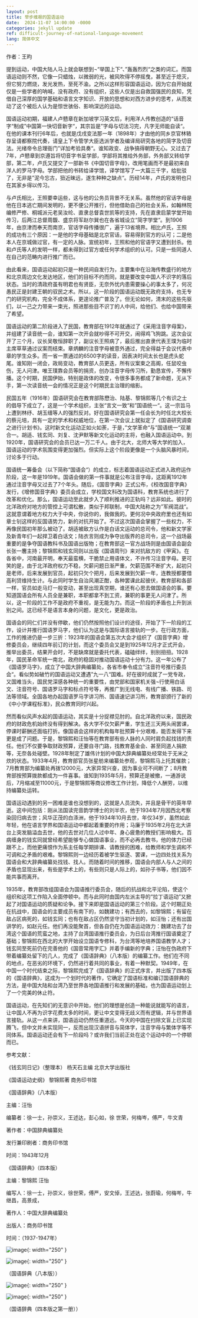 ```yaml
---
layout: post
title: 举步维艰的国语运动
date:  2024-11-07 14:00:00 -0000
categories: jekyll update
ref: difficult-journey-of-national-language-movement
lang: 简体中文
---
```


作者：王昀

提到运动，中国大陆人马上就会联想到¬“举国上下“、”轰轰烈烈“之类的词汇。而国语运动则不然，它像一只蜡烛，以微弱的光，被风吹得不停摇曳，甚至近于熄灭，但它努力燃烧，发光发热，至死不渝。之所以这样形容国语运动，因为它自开始就仅是一些学者的呐喊，没有政府、没有组织，这些人仅是出自救国强民的良知，凭借自己深厚的国学基础和语言文字知识、开放的思想和对西方进步的思考，从而发动了这个被后人认为是惊世骇俗、影响深远的运动。

国语运动初期，福建人卢戆章在新加坡学习英文后，利用洋人传教创造的“话音字“制成”中国第一快切音新字“，其宗旨是”字母与切法习完，凡字无师能自读“。在他的课本刊行6年后，也就是戊戌变法那一年（1898年）才由他的同乡京官林辂存呈请都察院代奏，请皇上下令管学大臣选派学者及编译局研究各地的简字及切音法。光绪帝令总理衙门”详加考验具奏“。谁知政变、战争搞得朝野无心。又过去了7年，卢戆章到京遵旨将切音字书呈学部，学部将其推给外务部，外务部又转给学部，第二年，卢氏又提交了一部新书《中国切音字母》，改用笔画而不是最初来自洋人的罗马字母。学部把他的书转给译学馆，译学馆写了一大篇三千字，给批驳了，无非是”泥今忘古，狃近昧远，遂生种种之缺点“。历经14年，卢氏的发明也只在其家乡得以传习。

与卢氏相比，王照要幸运些，这与他的公务员背景不无关系。虽然他的官话字母是他在日本逃亡期间发明的，更不便公开推行，但他借助自己的社会关系，如翰林院编修严修、桐城派元老吴汝纶、直隶总督袁世凯等的支持，先在直隶启蒙学堂开始传习，后两江总督周馥、盛京将军赵尔巽也在各省城设立“简字学堂“。到1906年，由京津而奉天而南京，官话字母传播很广，遍于13省境界。相比卢氏，王照的成功有三个原因：一是他的字母基础是北京官话，容易得到官方的认可；二是他本人在京城做过官，有一定的人脉。宣统初年，王照和他的官语字又遭到封杀。他和卢氏等人的发明一样，都未得到过官方或任何学术组织的认可。只是一些同道人在自己的范畴内进行推广而已。

由此看来，国语运动起初只是一种民间自发行为，主要集中在沿海传教盛行的地方和北京周边文化发达地区，他们的目标不约而同，就是要改变中国人不识字的落后状态。当时的清政府虽有明君也有贤臣，无奈外忧内患需要操心的事太多了，何况愚民正是封建王朝的驭民之术。所以，这一阶段的国语运动既无政府支持，也无专门的研究机构，完全不成体系，更遑论推广普及了。但无论如何，清末的这些先驱们，以一己之力带来一束光，照进那些目不识丁的人中间，给他们、也给中国带来了希望。

国语运动的第二阶段进入了民国，教育部在1912年就通过了《采用注音字母案》，并组建了读音统一会，谁知第一次开会就吵得不可开交，闹得鸡飞狗跳。这次会议开了三个月，议长吴敬恒辞职了，副议长王照病了，最后推出直隶代表王璞为临时主席草草通过议案而结束。章炳麟的注音字母被意外通过，完全得益于会议代表中章的学生众多。而一省一票通过的6500字的读音，因表决时间太长也是虎头蛇尾。谁知刚一闭会，政局变动，教育部人员更迭，所有议案束之高阁，任鼠咬虫伤，无人问津。唯王璞靠会员等的捐资，创办注音字母传习所，勤恳宣传，不懈传播。这个时期，民国伊始，特别是政体的改变，令很多事务都成了新命题，无从下手，第一次读音统一会的情况正是这个时期民主治理的缩影。

民国五年（1916年）国语研究会在教育部陈懋治、陆基、黎锦熙等几个有识之士的倡导下成立了，这是一个学术组织，主张“言文一致“和”国语统一“。这一宗旨马上遭到林纾、胡玉缙等人的强烈反对。好在国语研究会第一任会长为时任北大校长的蔡元培，具有一定的学术和权威地位，在第一次会议上就拟定了《国语研究调查之进行计划书》。这时新文化运动正如火如荼，于是，”文学革命“与”国语统一“双潮合一。胡适、钱玄同、刘复、沈尹默等新文化运动的主将，也融入国语运动中。到1920年，国语研究会的会员已达一万二千人。由于北大，北师大等大学的加入，国语运动的学术氛围变得更加强烈。但实际上这个阶段更像是一个头脑风暴时间，讨论多于行动。

国语统一筹备会（以下简称“国语会“）的成立，标志着国语运动正式进入政府运作阶段，这一年是1919年。国语会做的第一件事就是公布注音字母，这距离1912年通过注音字母又过去了7个年头。随后，《国音字典》正式公布，《校改国音字典》发行，《增修国音字典》委员会成立，学校国文科改为国语科，教育系统也进行了改革和优化。那么，国语运动至此就步入了顺利推进的正轨吗？远非如此。彼时的北洋政府对地方的管控上可谓松散，类似于邦联制，中国大陆称之为”军阀混战“。这就意谓着地方权力大于中央，你说你的，我做我的。更何况中央政府里也还有如章士钊这样的反国语势力，新的对抗开始了。不过这次国语会掌握了一些权力，不再像民国初年那么被动了。胡适被敌方认作是白话文运动的总司令，他和新文学家及新青年们一起捍卫着白话文；陆衣言则成为争夺出版界的总司令，这一个战场最重要的是争夺国语教科书及国语出版物；在教育部这一官方战场则是由国语会副会长张一麐主持；黎锦熙和钱玄同则以出版《国语周刊》来对抗敌方的《甲寅》。在各省中，河南最开明，奉天最蛮横，干脆禁止用语体文，不许传习注音字母。更可笑的是，由于北洋政府权力不稳，欠薪问题日渐严重，欠薪范围不断扩大，起初只是老师，后来发展到官员，起初只欠个把月，后来发展到欠薪一年，连教授都要借高利贷维持生计。与此同时学生自治风潮正酣，各种罢课此起彼伏，教育部和各部一样，官员如走马灯一般变动，甚至出现真空期，谁还有心思去做国语会的事。要知道国语会所有人员全是兼职，本职都拿不到工资，兼职的事更无人问津了。所以，这一阶段的工作不是政府不重视，是无能为力。而这一阶段的矛盾也上升到派别之间。这已经不是语言本身的问题，是文化，更是政治。

国语会的同仁们并没有停歇，他们仍然按照他们设计的途径，开始了下一阶段的工作，设计并推行国语罗马字，他们认为这是与国际语言接轨的一步。在行政方面，工作的推进仍是一步三折：1923年的国语会第五次大会才组织了《国音字典》增修委员会，继续四年前订的计划，而这个委员会又是到1925年12月才正式开会，推举出委员，结果开会时，不是缺席就是委托代表，磕磕绊绊，别别扭扭。1928年，国民革命军统一南北，政府的稳固对推动国语运动十分有力。这一年公布了《国语罗马字》，成立了中国大辞典编纂处，各省市奉令成立“注音符号推行委员会“。看似势如破竹的国语运动又遭遇”九一八“国难。好在彼时成就了一党专政，又国难当头，国民党深感各种统一的重要性，由党部和国家机关强¬行使用白话文、注音符号、国语罗马字和标点符号等，再推广到无线电、有线广播、铁路、司法等领域。全国各地办起国语罗马字讲习所、国语速记讲习所，教育部颁行了新的《中小学课程标准》，民众教育同时兴起。

然而看似风声水起的国语运动，其实是十分捉襟见肘的。自北洋政府以来，国民政府的财政危机始终没有得到解决。各大学不仅欠薪严重，学生还三天两头闹罢课，停课时薪酬还面临打折。像国语会这样的机构每年批预算十分艰难，能否发得下来更是成了问题。于是，黎锦熙和汪怡等在教育部有些人脉的人同时肩负起找钱的责任。他们不仅要争取财政预算，还要自寻门路，找教育基金会、甚至同道人捐款等，无奈各处碰壁。1928年制定了雄伟计划的中国大辞典编纂处经常处于无米之炊的状态。1933年4月，教育部官员张星舫来编纂处参观，黎锦熙马上托其催款；7月教育部为编纂处再拨12000元，大家异常兴奋，因为事业可不间断了；8月教育部按预算拨款都成为一件喜事。谁知到1935年5月，预算还是被撤，一通游说后，7月缩减至11000元，于是黎锦熙等商议修改工作计划，降低个人酬劳，以维持编纂处运转。

国语运动遇到的另一困难是谁也没想到的，这就是人员流失，并且是骨干的英年早逝。这中间包括：刚从法国读完音韵学博士的刘半农，他于1934年7月因西北考察染回归病去世；风华正茂的白涤洲，他于1934年10月去世，年仅34岁，虽然如此年轻，他在语言学界和国语运动中都起着重要的作用；马廉于1935年2月在北大讲台上突发脑溢血去世，他的去世对几位人过中年、身心疲惫的教授们影响极大。百病缠身的钱玄同就曾经希望能够专心做国语事业，而不必再去教书，他的体力已经跟不上，而他更痛恨作为系主任每学期排课、请教授的困难，给教师和学生调和不可调和之矛盾的艰难。黎锦熙则一边经历着被学生驱逐、罢课，一边四处找关系为国语会和大辞典编纂处找钱、找人。而随着时间的推移，国语会内部人与人之间的矛盾也显现出来，有些是学术上的，有些则只是人际上的，如孙子书等，他们因不能共事而离开。

1935年，教育部改组国语会为国语推行委员会，随后的抗战和北平沦陷，使这个组织和这项工作陷入全面停顿中。而与此同时由国内左派主导的“拉丁语运动”又掀起了对国语运动的质疑和论争。接下来即是国语运动的第三个阶段。这个时期正处在抗战中，国语会的主要成员有南下的，如魏建功；有西去的，如黎锦熙；有留在敌占区病死的，如钱玄同；也有在敌占区仍然坚守当初计划的，如汪怡；还有出国讲学的，如赵元任。他们再没能聚首，但各自仍在为国语运动效力：魏建功去了台湾这个国语的荒蛮之地，主持了台湾国语推行委员会，为日后台湾推行国语奠定了基础；黎锦熙在西北的大学开始设立国语专修科，为台湾等地培养国语教学人才；钱玄同至死前仍在完善他的《国音常用字汇》并着手编新的字典；汪怡在伪政府下带着编纂处留下的几人，完成了《国语辞典》（八本版）的编纂工作。他们在不同的地点，在恶劣的环境下，仍然进行着共同的事业，有着一种默契。1949年，在中国一个时代结束之际，黎锦熙完成了《国语辞典》的正式序言，并出版了四本版的《国语辞典》，这成为一个划时代的著作，它确定了国语标准和编订国语辞典的方法，是中国大陆和台湾乃至世界各地国语推行和发展的基础，也为国语运动划上了一个完美的休止符。

国语运动，在先知们的无意识中开始，他们的理想是创造一种能说就能写的语言，让中国人不再为识字花费太多的时间，更让中文变得无歧义而有逻辑，并与世界语言接轨。从这一点来讲，国语运动仍然任重道远。今天的中国在扫除文盲上已实现腾飞，但中文并未实现同一，反而出现汉语拼音与简体字，注音字母与繁体字等不同体系。国语运动还会有下一阶段吗？或许我们当前正处在这个运动中的一个停顿而已。


参考文献：

《钱玄同日记》（整理本） 杨天石主编  北京大学出版社

《国语运动史纲》 黎锦熙著  商务印书馆

《国语辞典》（八本版）

主编：汪怡

编纂者：徐一士，孙崇义，王述达，彭心如，徐   世荣，何梅岑，傅严，牛文青


著作者：中国辞典编纂处

发行兼印刷者：商务印书馆

时间：1943年12月
   
   
《国语辞典》（四本版）

主编：黎锦熙 汪怡

编写人：徐一士，孙崇义，徐世荣，傅严，安文倬，王述达，张蔚瑜，何梅岑，牛继昌，高景成，

著作人：中国大辞典编纂处

出版人：商务印书馆

时间：（1937-1947年）

![image](/assets/imgs/national-lang-dict-8vol1.jpg "国语辞典（八本版）"){: width="250" }

![image](/assets/imgs/national-lang-dict-8vol2.jpg "国语辞典（八本版）"){: width="250" }

（国语辞典（八本版））

![image](/assets/imgs/national-lang-dict-4vol1.jpg "国语辞典（四本版之第一册）"){: width="250" }

![image](/assets/imgs/national-lang-dict-4vol2.jpg "国语辞典（四本版之第一册）"){: width="250" }

（国语辞典（四本版之第一册））
